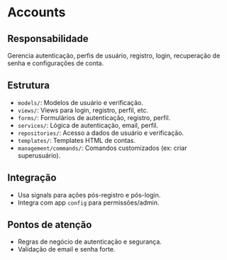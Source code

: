 # Accounts

## Responsabilidade
Gerencia autenticação, perfis de usuário, registro, login, recuperação de senha e configurações de conta.

## Estrutura
- `models/`: Modelos de usuário e verificação.
- `views/`: Views para login, registro, perfil, etc.
- `forms/`: Formulários de autenticação, registro, perfil.
- `services/`: Lógica de autenticação, email, perfil.
- `repositories/`: Acesso a dados de usuário e verificação.
- `templates/`: Templates HTML de contas.
- `management/commands/`: Comandos customizados (ex: criar superusuário).

## Integração
- Usa signals para ações pós-registro e pós-login.
- Integra com app `config` para permissões/admin.

## Pontos de atenção
- Regras de negócio de autenticação e segurança.
- Validação de email e senha forte. 